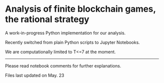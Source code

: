 # Analysis of finite blockchain games, the rational strategy

A work-in-progress Python implementation for our analysis. 

Recently switched from plain Python scripts to Jupyter Notebooks.

We are computationally limited to T<=7 at the moment.


---
Please read notebook comments for further explanations.

Files last updated on May. 23

